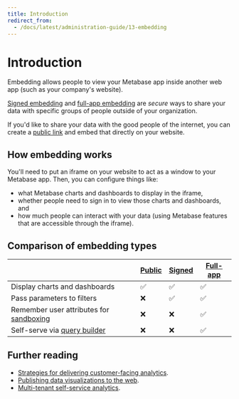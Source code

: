 ```yaml
---
title: Introduction
redirect_from:
  - /docs/latest/administration-guide/13-embedding
---
```


# Introduction

Embedding allows people to view your Metabase app inside another web app (such as your company's website).

[Signed embedding](./signed-embedding) and [full-app embedding](./full-app-embedding) are _secure_ ways to share your data with specific groups of people outside of your organization.

If you'd like to share your data with the good people of the internet, you can create a [public link](../questions/sharing/public-links) and embed that directly on your website.

## How embedding works

You'll need to put an iframe on your website to act as a window to your Metabase app. Then, you can configure things like:

- what Metabase charts and dashboards to display in the iframe,
- whether people need to sign in to view those charts and dashboards, and
- how much people can interact with your data (using Metabase features that are accessible through the iframe).

## Comparison of embedding types

|                                                                          | [Public](../questions/sharing/public-links#public-embed) | [Signed](./signed-embedding) | [Full-app](./full-app-embedding) |
| ------------------------------------------------------------------------ | -------------------------------------------------------- | ---------------------------- | -------------------------------- |
| Display charts and dashboards                                            | ✅                                                       | ✅                           | ✅                               |
| Pass parameters to filters                                               | ❌                                                       | ✅                           | ✅                               |
| Remember user attributes for [sandboxing](../permissions/data-sandboxes) | ❌                                                       | ❌                           | ✅                               |
| Self-serve via [query builder](/glossary/query_builder)                  | ❌                                                       | ❌                           | ✅                               | = |

## Further reading

- [Strategies for delivering customer-facing analytics](/learn/embedding/embedding-overview).
- [Publishing data visualizations to the web](/learn/embedding/embedding-charts-and-dashboards).
- [Multi-tenant self-service analytics](/learn/embedding/multi-tenant-self-service-analytics).
